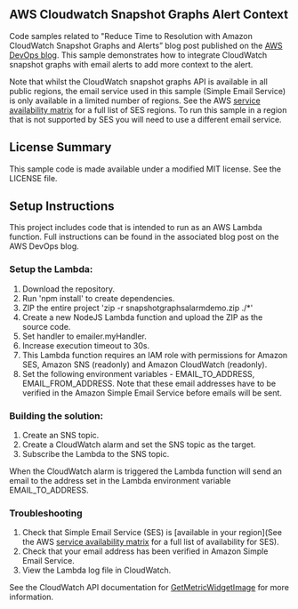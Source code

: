 ## AWS Cloudwatch Snapshot Graphs Alert Context

Code samples related to "Reduce Time to Resolution with Amazon CloudWatch Snapshot Graphs and Alerts” blog post published on the [AWS DevOps blog](https://aws.amazon.com/blogs/devops/reduce-time-to-resolution-with-amazon-cloudwatch-snapshot-graphs-and-alerts/). This sample demonstrates how to integrate CloudWatch snapshot graphs with email alerts to add more context to the alert.

Note that whilst the CloudWatch snapshot graphs API is available in all public regions, the email service used in this sample (Simple Email Service) is only available in a limited number of regions. See the AWS [service availability matrix](https://aws.amazon.com/about-aws/global-infrastructure/regional-product-services/) for a full list of SES regions. To run this sample in a region that is not supported by SES you will need to use a different email service.  

## License Summary

This sample code is made available under a modified MIT license. See the LICENSE file.

## Setup Instructions

This project includes code that is intended to run as an AWS Lambda function. Full instructions can be found in the associated blog post on the AWS DevOps blog. 

### Setup the Lambda: 

1. Download the repository. 
2. Run 'npm install' to create dependencies. 
3. ZIP the entire project 'zip -r snapshotgraphsalarmdemo.zip ./*'
4. Create a new NodeJS Lambda function and upload the ZIP as the source code. 
5. Set handler to emailer.myHandler. 
6. Increase execution timeout to 30s.
7. This Lambda function requires an IAM role with permissions for Amazon SES, Amazon SNS (readonly) and Amazon CloudWatch (readonly). 
8. Set the following environment variables - EMAIL_TO_ADDRESS, EMAIL_FROM_ADDRESS. Note that these email addresses have to be verified in the Amazon Simple Email Service before emails will be sent. 

### Building the solution:
1. Create an SNS topic. 
2. Create a CloudWatch alarm and set the SNS topic as the target.
3. Subscribe the Lambda to the SNS topic.

When the CloudWatch alarm is triggered the Lambda function will send an email to the address set in the Lambda environment variable EMAIL_TO_ADDRESS.  

### Troubleshooting

1. Check that Simple Email Service (SES) is [available in your region](See the AWS [service availability matrix](https://aws.amazon.com/about-aws/global-infrastructure/regional-product-services/) for a full list of availability for SES). 
2. Check that your email address has been verified in Amazon Simple Email Service. 
3. View the Lambda log file in CloudWatch. 

See the CloudWatch API documentation for [GetMetricWidgetImage](https://docs.aws.amazon.com/AmazonCloudWatch/latest/APIReference/API_GetMetricWidgetImage.html) for more information. 
